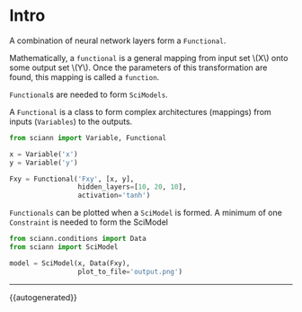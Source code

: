 # Intro

A combination of neural network layers form a `Functional`. 

Mathematically, a `functional` is a general mapping from input set \\(X\\) onto some output set \\(Y\\). Once the parameters of this transformation are found, this mapping is called a `function`. 

`Functional`s are needed to form `SciModels`. 

A `Functional` is a class to form complex architectures (mappings) from inputs (`Variables`) to the outputs. 


```python
from sciann import Variable, Functional

x = Variable('x')
y = Variable('y')

Fxy = Functional('Fxy', [x, y], 
                 hidden_layers=[10, 20, 10],
                 activation='tanh')
```

`Functionals` can be plotted when a `SciModel` is formed. A minimum of one `Constraint` is needed to form the SciModel

```python
from sciann.conditions import Data
from sciann import SciModel

model = SciModel(x, Data(Fxy), 
                 plot_to_file='output.png')
```

---

{{autogenerated}}
